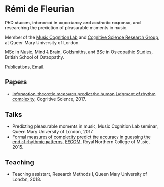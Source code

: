 # Rémi de Fleurian

PhD student, interested in expectancy and aesthetic response, and researching the prediction of pleasurable moments in music.

Member of the [Music Cognition Lab](http://music-cognition.eecs.qmul.ac.uk/) and [Cognitive Science Research Group](http://cogsci.eecs.qmul.ac.uk/), at Queen Mary University of London.

MSc in Music, Mind & Brain, Goldsmiths, and BSc in Osteopathic Studies, British School of Osteopathy.

[Publications](https://scholar.google.co.uk/citations?user=kH6xaHsAAAAJ), [Email](mailto:r.defleurian@qmul.ac.uk).

## Papers
- [Information-theoretic measures predict the human judgment of rhythm complexity](https://github.com/remidefleurian/remidefleurian.github.io/raw/master/papers/defleurian2017.pdf), Cognitive Science, 2017.

## Talks
- Predicting pleasurable moments in music, Music Cognition Lab seminar, Queen Mary University of London, 2017.
- [Formal measures of complexity predict the accuracy in guessing the end of rhythmic patterns](https://github.com/remidefleurian/remidefleurian.github.io/raw/master/talks/defleurian2015.pdf), [ESCOM](http://www.escom.org/conferences-triennial.html), Royal Northern College of Music, 2015.

## Teaching
- Teaching assistant, Research Methods I, Queen Mary University of London, 2018.